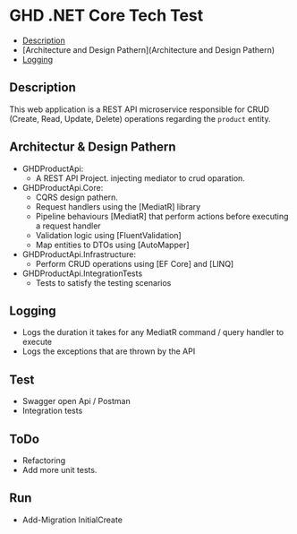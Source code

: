 # GHD .NET Core Tech Test
- [Description](Description)
- [Architecture and Design Pathern](Architecture and Design Pathern)
- [Logging](Logging)

## Description
This web application is a REST API microservice responsible for CRUD (Create, Read, Update, Delete) operations regarding the `product` entity.

## Architectur & Design Pathern
- GHDProductApi:
  - A REST API Project. injecting mediator to crud oparation.
- GHDProductApi.Core:
  - CQRS design pathern. 
  - Request handlers using the [MediatR] library
  - Pipeline behaviours [MediatR]  that perform actions before executing a request handler
  - Validation logic using [FluentValidation]
  - Map entities to DTOs using [AutoMapper]
- GHDProductApi.Infrastructure:
  - Perform CRUD operations using [EF Core] and [LINQ]
- GHDProductApi.IntegrationTests
  - Tests to satisfy the testing scenarios
## Logging
- Logs the duration it takes for any MediatR command / query handler to execute
- Logs the exceptions that are thrown by the API

## Test
- Swagger open Api / Postman
- Integration tests

## ToDo
- Refactoring
- Add more unit tests.

## Run
 - Add-Migration InitialCreate
